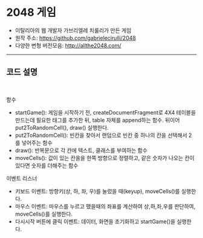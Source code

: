 # 2048 게임

- 이탈리아의 웹 개발자 가브리엘레 치룰리가 만든 게임
- 원작 주소: https://github.com/gabrielecirulli/2048
- 다양한 변형 버전모음: http://allthe2048.com/

---

## 코드 설명

</br>

함수

- startGame(): 게임을 시작하기 전, createDocumentFragment로 4X4 테이블을 만드는데 필요한 태그를 추가한 뒤, table 자체를 append하는 함수. 뒤이어 put2ToRandomCell(), draw() 실행한다.
- put2ToRandomCell(): 빈칸을 찾아서 랜덤으로 빈칸 중 하나의 칸을 선택해서 2를 넣어주는 함수
- draw(): 반복문으로 각 칸에 텍스트, 클래스를 부여하는 함수
- moveCells(): 값이 있는 칸을을 한쪽 방향으로 정렬하고, 같은 숫자가 나오는 칸이 있다면 숫자를 더해주는 함수

이벤트 리스너

- 키보드 이벤트: 방향키(상, 하, 좌, 우)를 눌렀을 때(keyup), moveCells()를 실행한다.
- 마우스 이벤트: 마우스를 누르고 뗐을때의 좌표를 계산하여 상,하,좌,우를 판단하여, moveCells()를 실행한다.
- 다시시작 버튼에 클릭 이벤트: 데이터, 화면을 초기화하고 startGame()을 실행한다.
